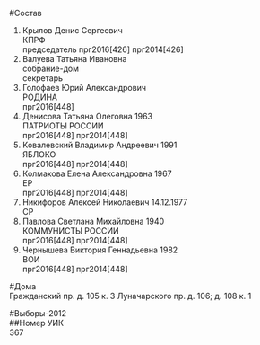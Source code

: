 #Состав  
1. Крылов Денис Сергеевич  
    КПРФ  
    председатель прг2016[426] прг2014[426]  
2. Валуева Татьяна Ивановна  
    собрание-дом  
    секретарь  
3. Голофаев Юрий Александрович  
    РОДИНА  
    прг2016[448]  
4. Денисова Татьяна Олеговна 1963  
    ПАТРИОТЫ РОССИИ  
    прг2016[448] прг2014[448]  
5. Ковалевский Владимир Андреевич 1991  
    ЯБЛОКО  
    прг2016[448] прг2014[448]  
6. Колмакова Елена Александровна 1967  
    ЕР  
    прг2016[448] прг2014[448]  
7. Никифоров Алексей Николаевич 14.12.1977  
    СР  
8. Павлова Светлана Михайловна 1940  
    КОММУНИСТЫ РОССИИ  
    прг2016[448] прг2014[448]  
9. Чернышева Виктория Геннадьевна 1982  
    ВОИ  
    прг2016[448] прг2014[448]  
  
#Дома  
Гражданский пр. д. 105 к. 3 Луначарского пр. д. 106; д. 108 к. 1  
  
#Выборы-2012  
##Номер УИК  
367  
